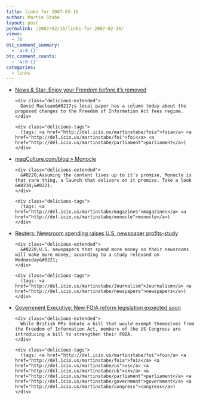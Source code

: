 ```yaml
---
title: links for 2007-02-16
author: Martin Stabe
layout: post
permalink: /2007/02/16/links-for-2007-02-16/
views:
  - 70
btc_comment_summary:
  - 'a:0:{}'
btc_comment_counts:
  - 'a:0:{}'
categories:
  - links
---
```

<ul class="delicious">
  <li>
    <div class="delicious-link">
      <a href="http://www.newsandstar.co.uk/opinion/viewarticle.aspx?id=466633">News & Star: Enjoy your Freedom before it&#8217;s removed</a>
    </div>
    
    <div class="delicious-extended">
      David Maclean&#8217;s local paper has a column today about the proposed changes to the Freedom of Information Act fees regime.
    </div>
    
    <div class="delicious-tags">
      (tags: <a href="http://del.icio.us/martinstabe/foia">foia</a> <a href="http://del.icio.us/martinstabe/foi">foi</a> <a href="http://del.icio.us/martinstabe/parliament">parliament</a>)
    </div>
  </li>
  
  <li>
    <div class="delicious-link">
      <a href="http://magculture.com/blog/?p=578">magCulture.com/blog » Monocle</a>
    </div>
    
    <div class="delicious-extended">
      &#8220;Assuming the content lives up to it’s promise, Monocle is that rare thing, a launch that delivers on it promise. Take a look &#8230;&#8221;
    </div>
    
    <div class="delicious-tags">
      (tags: <a href="http://del.icio.us/martinstabe/magazines">magazines</a> <a href="http://del.icio.us/martinstabe/monocle">monocle</a>)
    </div>
  </li>
  
  <li>
    <div class="delicious-link">
      <a href="http://yahoo.reuters.com/news/articlehybrid.aspx?storyID=urn:newsml:reuters.com:20070215:MTFH96447_2007-02-15_00-34-20_N14387026">Reuters: Newsroom spending raises U.S. newspaper profits-study</a>
    </div>
    
    <div class="delicious-extended">
      &#8220;U.S. newspapers that spend more money on their newsrooms will make more money, according to a study released on Wednesday&#8221;
    </div>
    
    <div class="delicious-tags">
      (tags: <a href="http://del.icio.us/martinstabe/Journalism">Journalism</a> <a href="http://del.icio.us/martinstabe/newspapers">newspapers</a>)
    </div>
  </li>
  
  <li>
    <div class="delicious-link">
      <a href="http://www.govexec.com/story_page.cfm?articleid=36143&#038;dcn=todaysnews">Government Executive: New FOIA reform legislation expected soon</a>
    </div>
    
    <div class="delicious-extended">
      While British MPs debate a bill that would exempt themselves from the Freedom of Information Act, members of the US Congress are introducing a bill to strengthen their FOIA.
    </div>
    
    <div class="delicious-tags">
      (tags: <a href="http://del.icio.us/martinstabe/foi">foi</a> <a href="http://del.icio.us/martinstabe/foia">foia</a> <a href="http://del.icio.us/martinstabe/us">us</a> <a href="http://del.icio.us/martinstabe/uk">uk</a> <a href="http://del.icio.us/martinstabe/parliament">parliament</a> <a href="http://del.icio.us/martinstabe/government">government</a> <a href="http://del.icio.us/martinstabe/congress">congress</a>)
    </div>
  </li>
</ul>